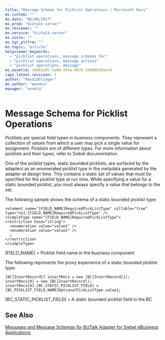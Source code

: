 ```yaml
---
title: "Message Schema for Picklist Operations | Microsoft Docs"
ms.custom: ""
ms.date: "06/08/2017"
ms.prod: "biztalk-server"
ms.reviewer: ""
ms.service: "biztalk-server"
ms.suite: ""
ms.tgt_pltfrm: ""
ms.topic: "article"
helpviewer_keywords: 
  - "picklist operations, message schemas for"
  - "picklist operations, message actions"
  - "picklist operations, message"
ms.assetid: c0b62a8c-5a68-47ea-8676-1580601b5ec9
caps.latest.revision: 3
author: "MandiOhlinger"
ms.author: "mandia"
manager: "anneta"
---
```

# Message Schema for Picklist Operations
Picklists are special field types in business components. They represent a collection of values from which a user may pick a single value for assignment. Picklists are of different types. For more information about picklists and their types, refer to Siebel documentation.  
  
 One of the picklist types, static bounded picklists, are surfaced by the adapters as an enumerated picklist type in the metadata generated by the adapter at design time. This contains a static set of values that must be specified for the picklist type at run time.  While specifying a value for a static bounded picklist, you must always specify a value that belongs to the set.  
  
 The following sample shows the schema of a static bounded picklist type:  
  
```  
<element name="[FIELD_NAME]RequiredPickListType" nillable="true" type="ns1:[FIELD_NAME]RequiredPickListType" />  
<simpleType name="[FIELD_NAME]RequiredPickListType">  
<restriction base="string">  
  <enumeration value="value1" />  
  <enumeration value="value2" />  
  …  
</restriction>  
</simpleType>  
```  
  
 [FIELD_NAME] = Picklist field name in the business component  
  
 The following represents the proxy experience of a static bounded picklist type:  
  
```  
[BC]InsertRecord[] insertRecs = new [BC]InsertRecord[1];  
insertRecs[0] = new [BC]InsertRecord();  
insertRecs[0].[BC_STATIC_PICKLIST_FIELD] = [BC_PICKLIST_FIELD_NAME]OptionalPickListType.value1;  
```  
  
 [BC_STATIC_PICKLIST_FIELD] = A static bounded picklist field in the BC  
  
## See Also  
 [Messages and Message Schemas for BizTalk Adapter for Siebel eBusiness Applications](../../adapters-and-accelerators/adapter-siebel/messages-and-message-schemas-for-siebel-adapter-in-biztalk.md)